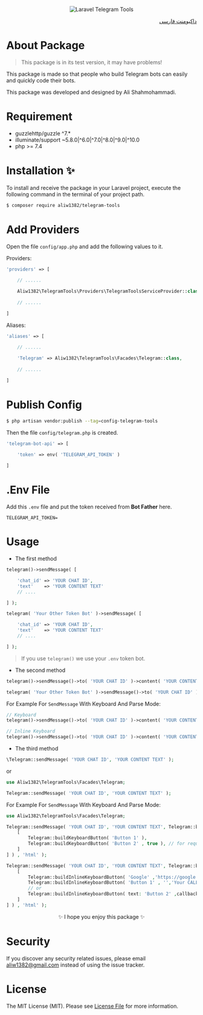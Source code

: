 
<p align="center"><img src="https://github.com/aliw1382/telegram-tools/assets/22743719/f7c7bef0-3b39-4f5a-868d-cc8d54410a67" alt="Laravel Telegram Tools"></p>

<div dir="rtl">

[داکیومنت فارسی](README-FA.md)

</div>

# About Package

> This package is in its test version, it may have problems!

<p>This package is made so that people who build Telegram bots can easily and quickly code their bots.</p>
<p>This package was developed and designed by Ali Shahmohammadi.</p>

# Requirement
* guzzlehttp/guzzle ^7.*
* illuminate/support ~5.8.0|^6.0|^7.0|^8.0|^9.0|^10.0
* php >= 7.4

# Installation ✨

<p>To install and receive the package in your Laravel project, execute the following command in the terminal of your project path.</p>

```bash
$ composer require aliw1382/telegram-tools
```

# Add Providers

Open the file `config/app.php` and add the following values to it.

Providers:
```php
'providers' => [

    // ......
    
    Aliw1382\TelegramTools\Providers\TelegramToolsServiceProvider::class,
    
    // ......

]
```

Aliases:

```php
'aliases' => [

    // ......
    
    'Telegram' => Aliw1382\TelegramTools\Facades\Telegram::class,
    
    // ......

]
```

# Publish Config

```bash
$ php artisan vendor:publish --tag=config-telegram-tools
```

Then the file `config/telegram.php` is created.

```php
'telegram-bot-api' => [

    'token' => env( 'TELEGRAM_API_TOKEN' )
    
]
```

# .Env File

Add this `.env` file and put the token received from **Bot Father** here.
```dotenv
TELEGRAM_API_TOKEN=
```

# Usage

* The first method

```php
telegram()->sendMessage( [

    'chat_id' => 'YOUR CHAT ID',
    'text'    => 'YOUR CONTENT TEXT'
    // ....

] );

telegram( 'Your Other Token Bot' )->sendMessage( [

    'chat_id' => 'YOUR CHAT ID',
    'text'    => 'YOUR CONTENT TEXT'
    // ....

] );
```

> If you use `telegram()` we use your `.env` token bot.

* The second method

```php
telegram()->sendMessage()->to( 'YOUR CHAT ID' )->content( 'YOUR CONTENT TEXT' )->send();

telegram( 'Your Other Token Bot' )->sendMessage()->to( 'YOUR CHAT ID' )->content( 'YOUR CONTENT TEXT' )->send();
```

For Example For `SendMessage` With Keyboard And Parse Mode:
```php
// Keyboard
telegram()->sendMessage()->to( 'YOUR CHAT ID' )->content( 'YOUR CONTENT TEXT' )->parseMode( 'html' )->button( 'Button 1' )->button( 'Button 2' )->send();

// Inline Keyboard
telegram()->sendMessage()->to( 'YOUR CHAT ID' )->content( 'YOUR CONTENT TEXT' )->parseMode( 'MarkdownV2' )->button( 'Google' , 'https://google.com' )->buttonWithCallback( 'Button 1' , 'Your Callback Data' )->send();
```

* The third method

```php
\Telegram::sendMessage( 'YOUR CHAT ID', 'YOUR CONTENT TEXT' );
```
or
```php
use Aliw1382\TelegramTools\Facades\Telegram;

Telegram::sendMessage( 'YOUR CHAT ID', 'YOUR CONTENT TEXT' );
```

For Example For `SendMessage` With Keyboard And Parse Mode:
```php
use Aliw1382\TelegramTools\Facades\Telegram;

Telegram::sendMessage( 'YOUR CHAT ID', 'YOUR CONTENT TEXT', Telegram::buildKeyBoard( [
    [
        Telegram::buildKeyboardButton( 'Button 1' ),
        Telegram::buildKeyboardButton( 'Button 2' , true ), // for request contact
    ]
] ) , 'html' );

Telegram::sendMessage( 'YOUR CHAT ID', 'YOUR CONTENT TEXT', Telegram::buildInlineKeyBoard( [
    [
        Telegram::buildInlineKeyboardButton( 'Google' ,'https://google.com'),
        Telegram::buildInlineKeyboardButton( 'Button 1' , '','Your CALLBACK DATA' ),
        // or
        Telegram::buildInlineKeyboardButton( text: 'Button 2' ,callback_data: 'Your CALLBACK DATA' ),
    ]
] ) , 'html' );

```

<p align="center">✨ I hope you enjoy this package ✨</p>

# Security

If you discover any security related issues, please email aliw1382@gmail.com instead of using the issue tracker.

# License

The MIT License (MIT). Please see [License File](LICENSE) for more information.
